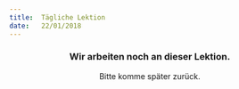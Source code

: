 ```yaml
---
title:  Tägliche Lektion
date:   22/01/2018
---
```


### <center>Wir arbeiten noch an dieser Lektion.</center>
<center>Bitte komme später zurück.</center>